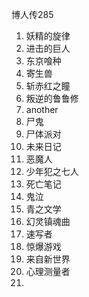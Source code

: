 博人传285

1. 妖精的旋律
2. 进击的巨人
3. 东京喰种
4. 寄生兽
5. 斩赤红之瞳
6. 叛逆的鲁鲁修
7. another
8. 尸鬼
9. 尸体派对
10. 未来日记
11. 恶魔人
12. 少年犯之七人
13. 死亡笔记
14. 鬼泣
15. 青之文学
16. 幻灵镇魂曲
17. 速写者
18. 惊爆游戏
19. 来自新世界
20. 心理测量者
21. 

